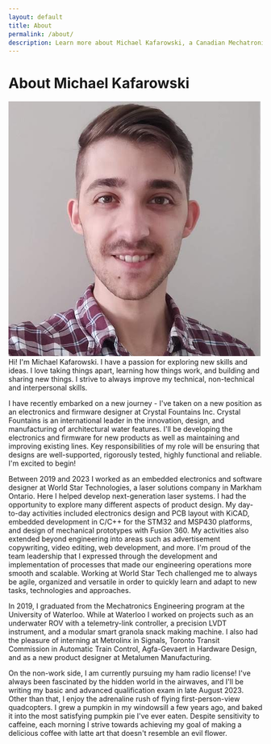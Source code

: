 ```yaml
---
layout: default
title: About
permalink: /about/
description: Learn more about Michael Kafarowski, a Canadian Mechatronics and Embedded Systems Developer
---
```


# About Michael Kafarowski
<img class="profilePhoto largepic imgwborder" src="/assets/img/site/me.jpg" alt="me">
Hi! I'm Michael Kafarowski. I have a passion for exploring new skills and ideas. I love taking things apart, learning how things work, and building and sharing new things. I strive to always improve my technical, non-technical and interpersonal skills.

I have recently embarked on a new journey - I've taken on a new position as an electronics and firmware designer at Crystal Fountains Inc. Crystal Fountains is an international leader in the innovation, design, and manufacturing of architectural water features. I'll be developing the electronics and firmware for new products as well as maintaining and improving existing lines. Key responsibilities of my role will be ensuring that designs are well-supported, rigorously tested, highly functional and reliable. I'm excited to begin!

Between 2019 and 2023 I worked as an embedded electronics and software designer at World Star Technologies, a laser solutions company in Markham Ontario. Here I helped develop next-generation laser systems. I had the opportunity to explore many different aspects of product design. My day-to-day activities included electronics design and PCB layout with KiCAD, embedded development in C/C++ for the STM32 and MSP430 platforms, and design of mechanical prototypes with Fusion 360. My activities also extended beyond engineering into areas such as advertisement copywriting, video editing, web development, and more. I'm proud of the team leadership that I expressed through the development and implementation of processes that made our engineering operations more smooth and scalable. Working at World Star Tech challenged me to always be agile, organized and versatile in order to quickly learn and adapt to new tasks, technologies and approaches.

In 2019, I graduated from the Mechatronics Engineering program at the University of Waterloo. While at Waterloo I worked on projects such as an underwater ROV with a telemetry-link controller, a precision LVDT instrument, and a modular smart granola snack making machine. I also had the pleasure of interning at Metrolinx in Signals, Toronto Transit Commission in Automatic Train Control, Agfa-Gevaert in Hardware Design, and as a new product designer at Metalumen Manufacturing.

On the non-work side, I am currently pursuing my ham radio license! I've always been fascinated by the hidden world in the airwaves, and I'll be writing my basic and advanced qualification exam in late August 2023. Other than that, I enjoy the adrenaline rush of flying first-person-view quadcopters. I grew a pumpkin in my windowsill a few years ago, and baked it into the most satisfying pumpkin pie I've ever eaten. Despite sensitivity to caffeine, each morning I strive towards achieving my goal of making a delicious coffee with latte art that doesn't resemble an evil flower.
